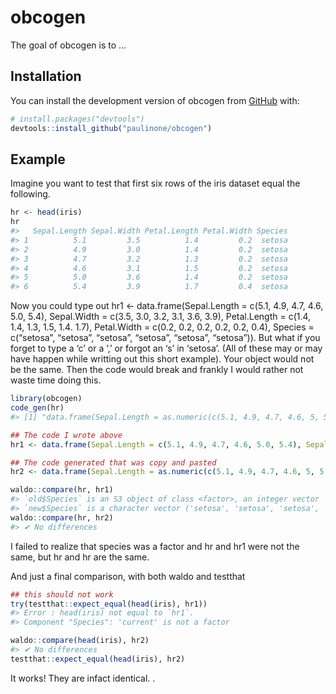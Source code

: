
<!-- README.md is generated from README.Rmd. Please edit that file -->

# obcogen

<!-- badges: start -->
<!-- badges: end -->

The goal of obcogen is to …

## Installation

You can install the development version of obcogen from
[GitHub](https://github.com/) with:

``` r
# install.packages("devtools")
devtools::install_github("paulinone/obcogen")
```

## Example

Imagine you want to test that first six rows of the iris dataset equal
the following.

``` r
hr <- head(iris)
hr
#>   Sepal.Length Sepal.Width Petal.Length Petal.Width Species
#> 1          5.1         3.5          1.4         0.2  setosa
#> 2          4.9         3.0          1.4         0.2  setosa
#> 3          4.7         3.2          1.3         0.2  setosa
#> 4          4.6         3.1          1.5         0.2  setosa
#> 5          5.0         3.6          1.4         0.2  setosa
#> 6          5.4         3.9          1.7         0.4  setosa
```

Now you could type out hr1 \<- data.frame(Sepal.Length = c(5.1, 4.9,
4.7, 4.6, 5.0, 5.4), Sepal.Width = c(3.5, 3.0, 3.2, 3.1, 3.6, 3.9),
Petal.Length = c(1.4, 1.4, 1.3, 1.5, 1.4. 1.7), Petal.Width = c(0.2,
0.2, 0.2, 0.2, 0.2, 0.4), Species = c(“setosa”, “setosa”, “setosa”,
“setosa”, “setosa”, “setosa”)). But what if you forget to type a ‘c’ or
a ‘,’ or forgot an ‘s’ in ‘setosa’. (All of these may or may have happen
while writting out this short example). Your object would not be the
same. Then the code would break and frankly I would rather not waste
time doing this.

``` r
library(obcogen)
code_gen(hr)
#> [1] "data.frame(Sepal.Length = as.numeric(c(5.1, 4.9, 4.7, 4.6, 5, 5.4)), Sepal.Width = as.numeric(c(3.5, 3, 3.2, 3.1, 3.6, 3.9)), Petal.Length = as.numeric(c(1.4, 1.4, 1.3, 1.5, 1.4, 1.7)), Petal.Width = as.numeric(c(0.2, 0.2, 0.2, 0.2, 0.2, 0.4)), Species = factor(c('setosa', 'setosa', 'setosa', 'setosa', 'setosa', 'setosa'), levels = c('setosa', 'versicolor', 'virginica')))"
```

``` r
## The code I wrote above
hr1 <- data.frame(Sepal.Length = c(5.1, 4.9, 4.7, 4.6, 5.0, 5.4), Sepal.Width = c(3.5, 3.0, 3.2, 3.1, 3.6, 3.9), Petal.Length = c(1.4, 1.4, 1.3, 1.5, 1.4, 1.7), Petal.Width = c(0.2, 0.2, 0.2, 0.2, 0.2, 0.4), Species = c("setosa", "setosa", "setosa", "setosa", "setosa", "setosa"))

## The code generated that was copy and pasted
hr2 <- data.frame(Sepal.Length = as.numeric(c(5.1, 4.9, 4.7, 4.6, 5, 5.4)), Sepal.Width = as.numeric(c(3.5, 3, 3.2, 3.1, 3.6, 3.9)), Petal.Length = as.numeric(c(1.4, 1.4, 1.3, 1.5, 1.4, 1.7)), Petal.Width = as.numeric(c(0.2, 0.2, 0.2, 0.2, 0.2, 0.4)), Species = factor(c('setosa', 'setosa', 'setosa', 'setosa', 'setosa', 'setosa'), levels = c('setosa', 'versicolor', 'virginica')))

waldo::compare(hr, hr1)
#> `old$Species` is an S3 object of class <factor>, an integer vector
#> `new$Species` is a character vector ('setosa', 'setosa', 'setosa', 'setosa', 'setosa', ...)
waldo::compare(hr, hr2)
#> ✔ No differences
```

I failed to realize that species was a factor and hr and hr1 were not
the same, but hr and hr are the same.

And just a final comparison, with both waldo and testthat

``` r
## this should not work
try(testthat::expect_equal(head(iris), hr1))
#> Error : head(iris) not equal to `hr1`.
#> Component "Species": 'current' is not a factor

waldo::compare(head(iris), hr2)
#> ✔ No differences
testthat::expect_equal(head(iris), hr2)
```

It works! They are infact identical. .
